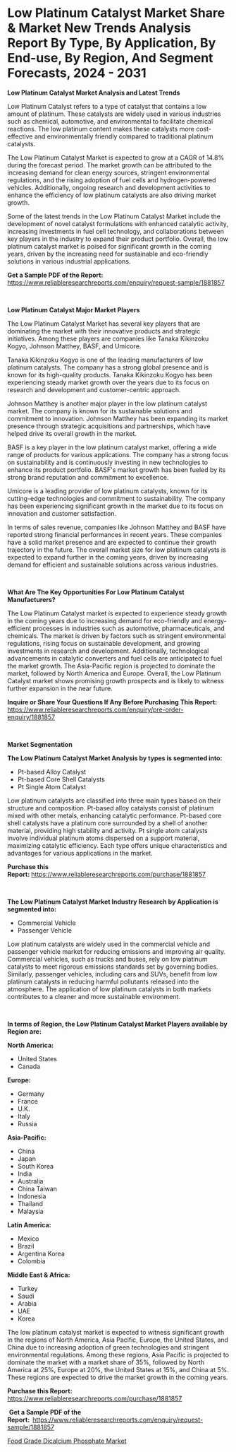 <p><h1>Low Platinum Catalyst Market Share & Market New Trends Analysis Report By Type, By Application, By End-use, By Region, And Segment Forecasts, 2024 - 2031</h1></p><p><strong>Low Platinum Catalyst Market Analysis and Latest Trends</strong></p>
<p><p>Low Platinum Catalyst refers to a type of catalyst that contains a low amount of platinum. These catalysts are widely used in various industries such as chemical, automotive, and environmental to facilitate chemical reactions. The low platinum content makes these catalysts more cost-effective and environmentally friendly compared to traditional platinum catalysts.</p><p>The Low Platinum Catalyst Market is expected to grow at a CAGR of 14.8% during the forecast period. The market growth can be attributed to the increasing demand for clean energy sources, stringent environmental regulations, and the rising adoption of fuel cells and hydrogen-powered vehicles. Additionally, ongoing research and development activities to enhance the efficiency of low platinum catalysts are also driving market growth.</p><p>Some of the latest trends in the Low Platinum Catalyst Market include the development of novel catalyst formulations with enhanced catalytic activity, increasing investments in fuel cell technology, and collaborations between key players in the industry to expand their product portfolio. Overall, the low platinum catalyst market is poised for significant growth in the coming years, driven by the increasing need for sustainable and eco-friendly solutions in various industrial applications.</p></p>
<p><strong>Get a Sample PDF of the Report:&nbsp;</strong> <a href="https://www.reliableresearchreports.com/enquiry/request-sample/1881857">https://www.reliableresearchreports.com/enquiry/request-sample/1881857</a></p>
<p>&nbsp;</p>
<p><strong>Low Platinum Catalyst Major Market Players</strong></p>
<p><p>The Low Platinum Catalyst Market has several key players that are dominating the market with their innovative products and strategic initiatives. Among these players are companies like Tanaka Kikinzoku Kogyo, Johnson Matthey, BASF, and Umicore.</p><p>Tanaka Kikinzoku Kogyo is one of the leading manufacturers of low platinum catalysts. The company has a strong global presence and is known for its high-quality products. Tanaka Kikinzoku Kogyo has been experiencing steady market growth over the years due to its focus on research and development and customer-centric approach.</p><p>Johnson Matthey is another major player in the low platinum catalyst market. The company is known for its sustainable solutions and commitment to innovation. Johnson Matthey has been expanding its market presence through strategic acquisitions and partnerships, which have helped drive its overall growth in the market.</p><p>BASF is a key player in the low platinum catalyst market, offering a wide range of products for various applications. The company has a strong focus on sustainability and is continuously investing in new technologies to enhance its product portfolio. BASF's market growth has been fueled by its strong brand reputation and commitment to excellence.</p><p>Umicore is a leading provider of low platinum catalysts, known for its cutting-edge technologies and commitment to sustainability. The company has been experiencing significant growth in the market due to its focus on innovation and customer satisfaction.</p><p>In terms of sales revenue, companies like Johnson Matthey and BASF have reported strong financial performances in recent years. These companies have a solid market presence and are expected to continue their growth trajectory in the future. The overall market size for low platinum catalysts is expected to expand further in the coming years, driven by increasing demand for efficient and sustainable solutions across various industries.</p></p>
<p>&nbsp;</p>
<p><strong>What Are The Key Opportunities For Low Platinum Catalyst Manufacturers?</strong></p>
<p><p>The Low Platinum Catalyst market is expected to experience steady growth in the coming years due to increasing demand for eco-friendly and energy-efficient processes in industries such as automotive, pharmaceuticals, and chemicals. The market is driven by factors such as stringent environmental regulations, rising focus on sustainable development, and growing investments in research and development. Additionally, technological advancements in catalytic converters and fuel cells are anticipated to fuel the market growth. The Asia-Pacific region is projected to dominate the market, followed by North America and Europe. Overall, the Low Platinum Catalyst market shows promising growth prospects and is likely to witness further expansion in the near future.</p></p>
<p><strong>Inquire or Share Your Questions If Any Before Purchasing This Report:</strong> <a href="https://www.reliableresearchreports.com/enquiry/pre-order-enquiry/1881857">https://www.reliableresearchreports.com/enquiry/pre-order-enquiry/1881857</a></p>
<p>&nbsp;</p>
<p><strong>Market Segmentation</strong></p>
<p><strong>The Low Platinum Catalyst Market Analysis by types is segmented into:</strong></p>
<p><ul><li>Pt-based Alloy Catalyst</li><li>Pt-based Core Shell Catalysts</li><li>Pt Single Atom Catalyst</li></ul></p>
<p><p>Low platinum catalysts are classified into three main types based on their structure and composition. Pt-based alloy catalysts consist of platinum mixed with other metals, enhancing catalytic performance. Pt-based core shell catalysts have a platinum core surrounded by a shell of another material, providing high stability and activity. Pt single atom catalysts involve individual platinum atoms dispersed on a support material, maximizing catalytic efficiency. Each type offers unique characteristics and advantages for various applications in the market.</p></p>
<p><strong>Purchase this Report:&nbsp;</strong><a href="https://www.reliableresearchreports.com/purchase/1881857">https://www.reliableresearchreports.com/purchase/1881857</a></p>
<p>&nbsp;</p>
<p><strong>The Low Platinum Catalyst Market Industry Research by Application is segmented into:</strong></p>
<p><ul><li>Commercial Vehicle</li><li>Passenger Vehicle</li></ul></p>
<p><p>Low platinum catalysts are widely used in the commercial vehicle and passenger vehicle market for reducing emissions and improving air quality. Commercial vehicles, such as trucks and buses, rely on low platinum catalysts to meet rigorous emissions standards set by governing bodies. Similarly, passenger vehicles, including cars and SUVs, benefit from low platinum catalysts in reducing harmful pollutants released into the atmosphere. The application of low platinum catalysts in both markets contributes to a cleaner and more sustainable environment.</p></p>
<p>&nbsp;</p>
<p><strong>In terms of Region, the Low Platinum Catalyst Market Players available by Region are:</strong></p>
<p>
    <p> <strong> North America: </strong>
        <ul>
            <li>United States</li>
            <li>Canada</li>
        </ul>
        </p> 
    <p> <strong> Europe: </strong>
        <ul>
            <li>Germany</li>
            <li>France</li>
            <li>U.K.</li>
            <li>Italy</li>
            <li>Russia</li>
        </ul>
        </p> 
    <p> <strong> Asia-Pacific: </strong>
        <ul>
            <li>China</li>
            <li>Japan</li>
            <li>South Korea</li>
            <li>India</li>
            <li>Australia</li>
            <li>China Taiwan</li>
            <li>Indonesia</li>
            <li>Thailand</li>
            <li>Malaysia</li>
        </ul>
        </p> 
    <p> <strong> Latin America: </strong>
        <ul>
            <li>Mexico</li>
            <li>Brazil</li>
            <li>Argentina Korea</li>
            <li>Colombia</li>
        </ul>
        </p> 
    <p> <strong> Middle East & Africa: </strong>
        <ul>
            <li>Turkey</li>
            <li>Saudi</li>
            <li>Arabia</li>
            <li>UAE</li>
            <li>Korea</li>
        </ul>
    </p>
    </p>
<p><p>The low platinum catalyst market is expected to witness significant growth in the regions of North America, Asia Pacific, Europe, the United States, and China due to increasing adoption of green technologies and stringent environmental regulations. Among these regions, Asia Pacific is projected to dominate the market with a market share of 35%, followed by North America at 25%, Europe at 20%, the United States at 15%, and China at 5%. These regions are expected to drive the market growth in the coming years.</p></p>
<p><strong>Purchase this Report: </strong><a href="https://www.reliableresearchreports.com/purchase/1881857">https://www.reliableresearchreports.com/purchase/1881857</a></p>
<p>&nbsp;<strong>Get a Sample PDF of the Report:&nbsp;&nbsp;</strong><a href="https://www.reliableresearchreports.com/enquiry/request-sample/1881857">https://www.reliableresearchreports.com/enquiry/request-sample/1881857</a></p>
<p><strong></strong></p>
<p><p><a href="https://eight-handstand-8fb.notion.site/Food-Grade-Dicalcium-Phosphate-Market-Research-Report-Provides-Critical-Insights-that-can-help-Shape-402a0ae39cae4a3ab8958777b6e6349f">Food Grade Dicalcium Phosphate Market</a></p></p>